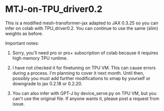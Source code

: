 # MTJ-on-TPU_driver0.2

This is a modified mesh-transformer-jax adapted to JAX 0.3.25 so you can infer on colab with TPU_driver0.2.
You can continue to use the same (slim) weights as before.

Important notes: 

1) Sorry, you'll need pro or pro+ subscription of colab because it requires high memory TPU runtime.

2) I have not checked it for finetuning on TPU VM. This can cause errors during a process.
I'm planning to cover it next month. Until then, possibly you must add further modifications to xmap by yourself or downgrade to jax 0.2.18 or 0.2.20.

3) You can also infer with GPT-J by device_serve.py on TPU VM, but you can't use the original file. If anyone wants it, please post a request from issue.
